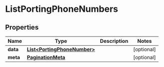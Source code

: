 

# ListPortingPhoneNumbers


## Properties

Name | Type | Description | Notes
------------ | ------------- | ------------- | -------------
**data** | [**List&lt;PortingPhoneNumber&gt;**](PortingPhoneNumber.md) |  |  [optional]
**meta** | [**PaginationMeta**](PaginationMeta.md) |  |  [optional]



